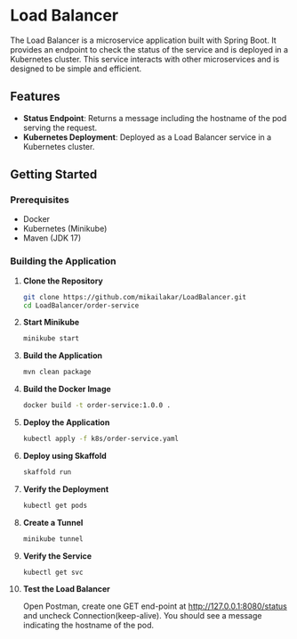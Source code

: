 # Load Balancer

The Load Balancer is a microservice application built with Spring Boot. It provides an endpoint to check the status of the service and is deployed in a Kubernetes cluster. This service interacts with other microservices and is designed to be simple and efficient.

## Features

- **Status Endpoint**: Returns a message including the hostname of the pod serving the request.
- **Kubernetes Deployment**: Deployed as a Load Balancer service in a Kubernetes cluster.

## Getting Started

### Prerequisites

- Docker
- Kubernetes (Minikube)
- Maven (JDK 17)

### Building the Application

1. **Clone the Repository**

   ```bash
   git clone https://github.com/mikailakar/LoadBalancer.git
   cd LoadBalancer/order-service
   ```

2. **Start Minikube**

   ```bash
   minikube start
   ```

3. **Build the Application**

   ```bash
   mvn clean package
   ```

4. **Build the Docker Image**

   ```bash
   docker build -t order-service:1.0.0 .
   ```

5. **Deploy the Application**

   ```bash
   kubectl apply -f k8s/order-service.yaml
   ```

6. **Deploy using Skaffold**
   
   ```bash
   skaffold run
   ```

7. **Verify the Deployment**
   
   ```bash
   kubectl get pods
   ```

8. **Create a Tunnel**

   ```bash
   minikube tunnel
   ```

9. **Verify the Service**

    ```bash
    kubectl get svc
    ```

10. **Test the Load Balancer**
    
    Open Postman, create one GET end-point at http://127.0.0.1:8080/status and uncheck Connection(keep-alive). You should see a message indicating the hostname of the pod.
